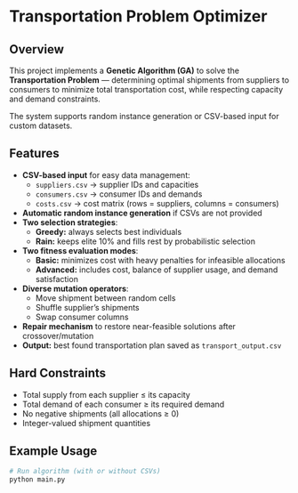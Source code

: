 # Transportation Problem Optimizer

## Overview
This project implements a **Genetic Algorithm (GA)** to solve the **Transportation Problem** — determining optimal shipments from suppliers to consumers to minimize total transportation cost, while respecting capacity and demand constraints.

The system supports random instance generation or CSV-based input for custom datasets.

## Features
- **CSV-based input** for easy data management:
  - `suppliers.csv` → supplier IDs and capacities
  - `consumers.csv` → consumer IDs and demands
  - `costs.csv` → cost matrix (rows = suppliers, columns = consumers)
- **Automatic random instance generation** if CSVs are not provided
- **Two selection strategies**:
  - **Greedy:** always selects best individuals
  - **Rain:** keeps elite 10% and fills rest by probabilistic selection
- **Two fitness evaluation modes**:
  - **Basic:** minimizes cost with heavy penalties for infeasible allocations
  - **Advanced:** includes cost, balance of supplier usage, and demand satisfaction
- **Diverse mutation operators**:
  - Move shipment between random cells
  - Shuffle supplier’s shipments
  - Swap consumer columns
- **Repair mechanism** to restore near-feasible solutions after crossover/mutation
- **Output:** best found transportation plan saved as `transport_output.csv`

## Hard Constraints
- Total supply from each supplier ≤ its capacity
- Total demand of each consumer ≥ its required demand
- No negative shipments (all allocations ≥ 0)
- Integer-valued shipment quantities

## Example Usage
```bash
# Run algorithm (with or without CSVs)
python main.py
